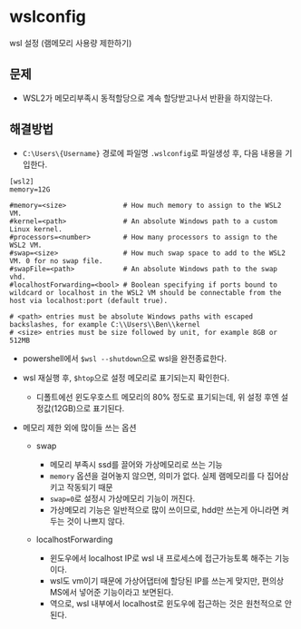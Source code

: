 # wslconfig
wsl 설정 (램메모리 사용량 제한하기)

## 문제
- WSL2가 메모리부족시 동적할당으로 계속 할당받고나서 반환을 하지않는다.

## 해결방법
- `C:\Users\{Username}` 경로에 파일명 `.wslconfig`로 파일생성 후, 다음 내용을 기입한다.
```shell
[wsl2]
memory=12G              	    

#memory=<size>              # How much memory to assign to the WSL2 VM.
#kernel=<path>              # An absolute Windows path to a custom Linux kernel.
#processors=<number>        # How many processors to assign to the WSL2 VM.
#swap=<size>                # How much swap space to add to the WSL2 VM. 0 for no swap file.
#swapFile=<path>            # An absolute Windows path to the swap vhd.
#localhostForwarding=<bool> # Boolean specifying if ports bound to wildcard or localhost in the WSL2 VM should be connectable from the host via localhost:port (default true).

# <path> entries must be absolute Windows paths with escaped backslashes, for example C:\\Users\\Ben\\kernel
# <size> entries must be size followed by unit, for example 8GB or 512MB
```

- powershell에서 `$wsl --shutdown`으로 wsl을 완전종료한다.
- wsl 재실행 후, `$htop`으로 설정 메모리로 표기되는지 확인한다.
  - 디폴트에선 윈도우호스트 메모리의 80% 정도로 표기되는데, 위 설정 후엔 설정값(12GB)으로 표기된다.

- 메모리 제한 외에 많이들 쓰는 옵션
  - swap
    - 메모리 부족시 ssd를 끌어와 가상메모리로 쓰는 기능
    - `memory` 옵션을 걸어놓지 않으면, 의미가 없다. 실제 램메모리를 다 집어삼키고 작동되기 때문
    - `swap=0`로 설정시 가상메모리 기능이 꺼진다. 
    - 가상메모리 기능은 일반적으로 많이 쓰이므로, hdd만 쓰는게 아니라면 켜두는 것이 나쁘지 않다.
    
  - localhostForwarding
    - 윈도우에서 localhost IP로 wsl 내 프로세스에 접근가능토록 해주는 기능이다. 
    - wsl도 vm이기 때문에 가상어댑터에 할당된 IP를 쓰는게 맞지만, 편의상 MS에서 넣어준 기능이라고 보면된다.
    - 역으로, wsl 내부에서 localhost로 윈도우에 접근하는 것은 원천적으로 안된다.

